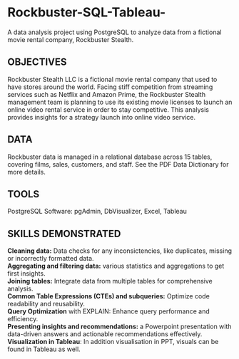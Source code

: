 # Rockbuster-SQL-Tableau-
A data analysis project using PostgreSQL to analyze data from a fictional movie rental company, Rockbuster Stealth.
## OBJECTIVES
Rockbuster Stealth LLC is a fictional movie rental company that used to have stores around the world. Facing stiff competition from streaming services such as Netflix and Amazon Prime, the Rockbuster Stealth management team is planning to use its existing movie licenses to launch an online video rental service in order to stay competitive. 
This analysis provides insights for a strategy launch into online video service.
## DATA
Rockbuster data is managed in a relational database across 15 tables, covering films, sales, customers, and staff. See the PDF Data Dictionary for more details. 
## TOOLS
PostgreSQL Software: pgAdmin, DbVisualizer, Excel, Tableau
## SKILLS DEMONSTRATED
**Cleaning data:** Data checks for any inconsictencies, like duplicates, missing or incorrectly formatted data.  
**Aggregating and filtering data:** various statistics and aggregations to get first insights.  
**Joining tables:** Integrate data from multiple tables for comprehensive analysis.  
**Common Table Expressions (CTEs) and subqueries:** Optimize code readability and reusability.  
**Query Optimization** with EXPLAIN: Enhance query performance and efficiency.  
**Presenting insights and recommendations:** a Powerpoint presentation with data-driven answers and actionable recommendations effectively.
**Visualization in Tableau**: In addition visualisation in PPT, visuals can be found in Tableau as well.
